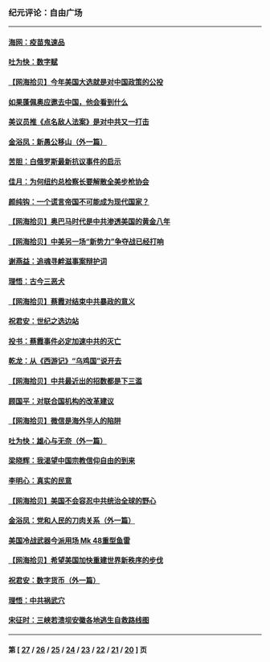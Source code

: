 ### 纪元评论：自由广场
---
#### [海网：疫苗鬼速品](../../pages/nsc993/n12354438.md) 
#### [吐为快：数字赋](../../pages/nsc993/n12352317.md) 
#### [【网海拾贝】今年美国大选就是对中国政策的公投](../../pages/nsc993/n12350973.md) 
#### [如果蓬佩奥应邀去中国，他会看到什么](../../pages/nsc993/n12350945.md) 
#### [美议员推《点名敌人法案》是对中共又一打击](../../pages/nsc993/n12350765.md) 
#### [金浴凤：新愚公移山（外一篇）](../../pages/nsc993/n12350253.md) 
#### [苦胆：白俄罗斯最新抗议事件的启示](../../pages/nsc993/n12349989.md) 
#### [佳月：为何纽约总检察长要解散全美步枪协会](../../pages/nsc993/n12349939.md) 
#### [颜纯钩：一个谎言帝国不可能成为现代国家？](../../pages/nsc993/n12349898.md) 
#### [【网海拾贝】奥巴马时代是中共渗透美国的黄金八年](../../pages/nsc993/n12349284.md) 
#### [【网海拾贝】中美另一场“新势力”争夺战已经打响](../../pages/nsc993/n12346998.md) 
#### [谢燕益：追魂寻衅滋事案辩护词](../../pages/nsc993/n12346892.md) 
#### [理悟：古今三恶犬](../../pages/nsc993/n12345190.md) 
#### [【网海拾贝】蔡霞对结束中共暴政的意义](../../pages/nsc993/n12344263.md) 
#### [祝君安：世纪之选边站](../../pages/nsc993/n12342382.md) 
#### [投书：蔡霞事件必定加速中共的灭亡](../../pages/nsc993/n12341881.md) 
#### [乾龙：从《西游记》“乌鸡国”说开去](../../pages/nsc993/n12341690.md) 
#### [【网海拾贝】中共最近出的招数都是下三滥](../../pages/nsc993/n12341593.md) 
#### [顾国平：对联合国机构的改革建议](../../pages/nsc993/n12339928.md) 
#### [【网海拾贝】微信是海外华人的陷阱](../../pages/nsc993/n12338868.md) 
#### [吐为快：雄心与无奈（外一篇）](../../pages/nsc993/n12338132.md) 
#### [梁晓辉：我渴望中国宗教信仰自由的到来](../../pages/nsc993/n12336657.md) 
#### [李明心：真实的民意](../../pages/nsc993/n12336089.md) 
#### [【网海拾贝】美国不会容忍中共统治全球的野心](../../pages/nsc993/n12336063.md) 
#### [金浴凤：党和人民的刀肉关系（外一篇）](../../pages/nsc993/n12335834.md) 
#### [美国冷战武器今派用场 Mk 48重型鱼雷](../../pages/nsc993/n12335354.md) 
#### [【网海拾贝】希望美国加快重建世界新秩序的步伐](../../pages/nsc993/n12334224.md) 
#### [祝君安：数字货币（外一篇）](../../pages/nsc993/n12334186.md) 
#### [理悟：中共祸武穴](../../pages/nsc993/n12333962.md) 
#### [宋征时：三峡若溃坝安徽各地逃生自救路线图](../../pages/nsc993/n12332450.md) 

---
#### 第 [ [27](./27.md) / [26](./26.md) / [25](./25.md) / [24](./24.md) / [23](./23.md) / [22](./22.md) / [21](./21.md) / [20](./20.md) ] 页
